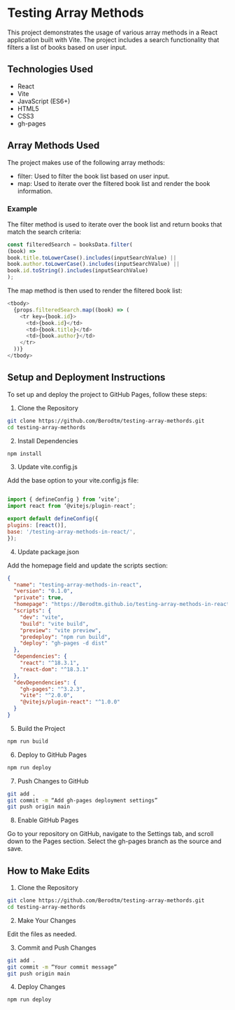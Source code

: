 # Testing Array Methods

This project demonstrates the usage of various array methods in a React application built with Vite. The project includes a search functionality that filters a list of books based on user input.

## Technologies Used

 - React
 - Vite
 - JavaScript (ES6+)
 - HTML5
 - CSS3
 - gh-pages

## Array Methods Used

The project makes use of the following array methods:

 - filter: Used to filter the book list based on user input.
 - map: Used to iterate over the filtered book list and render the book information.

### Example

The filter method is used to iterate over the book list and return books that match the search criteria:

```javascript
const filteredSearch = booksData.filter(
(book) =>
book.title.toLowerCase().includes(inputSearchValue) ||
book.author.toLowerCase().includes(inputSearchValue) ||
book.id.toString().includes(inputSearchValue)
);
```

The map method is then used to render the filtered book list:

```javascript
<tbody>
  {props.filteredSearch.map((book) => (
    <tr key={book.id}>
      <td>{book.id}</td>
      <td>{book.title}</td>
      <td>{book.author}</td>
    </tr>
  ))}
</tbody>
```
## Setup and Deployment Instructions

To set up and deploy the project to GitHub Pages, follow these steps:

1. Clone the Repository

```sh
git clone https://github.com/Berodtm/testing-array-methords.git
cd testing-array-methords
```

2. Install Dependencies

```sh
npm install
```

3. Update vite.config.js

Add the base option to your vite.config.js file:

```javascript

import { defineConfig } from ‘vite’;
import react from ‘@vitejs/plugin-react’;

export default defineConfig({
plugins: [react()],
base: '/testing-array-methods-in-react/',
});
```

4. Update package.json

Add the homepage field and update the scripts section:

```json
{
  "name": "testing-array-methods-in-react",
  "version": "0.1.0",
  "private": true,
  "homepage": "https://Berodtm.github.io/testing-array-methods-in-react",
  "scripts": {
    "dev": "vite",
    "build": "vite build",
    "preview": "vite preview",
    "predeploy": "npm run build",
    "deploy": "gh-pages -d dist"
  },
  "dependencies": {
    "react": "^18.3.1",
    "react-dom": "^18.3.1"
  },
  "devDependencies": {
    "gh-pages": "^3.2.3",
    "vite": "^2.0.0",
    "@vitejs/plugin-react": "^1.0.0"
  }
}
```

5. Build the Project

```sh
npm run build
```

6. Deploy to GitHub Pages

```sh
npm run deploy
```

7. Push Changes to GitHub

```sh
git add .
git commit -m “Add gh-pages deployment settings”
git push origin main
```

8. Enable GitHub Pages

Go to your repository on GitHub, navigate to the Settings tab, and scroll down to the Pages section. Select the gh-pages branch as the source and save.

## How to Make Edits

1.	Clone the Repository

```sh
git clone https://github.com/Berodtm/testing-array-methords.git
cd testing-array-methords
```

2.	Make Your Changes

Edit the files as needed.

3.	Commit and Push Changes

```sh
git add .
git commit -m “Your commit message”
git push origin main
```

4.	Deploy Changes

```sh
npm run deploy
```